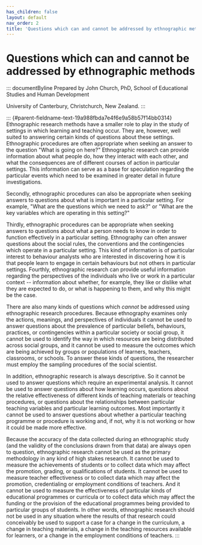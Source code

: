 ```yaml
---
has_children: false
layout: default
nav_order: 2
title: 'Questions which can and cannot be addressed by ethnographic methods '
---
```

# Questions which can and cannot be addressed by ethnographic methods 


::: documentByline
Prepared by John Church, PhD, School of Educational Studies and Human
Development

University of Canterbury, Christchurch, New Zealand.
:::

::: {#parent-fieldname-text-19a988fbda7e4f6e9a58b57f14bb0314}
Ethnographic research methods have a smaller role to play in the study
of settings in which learning and teaching occur. They are, however,
well suited to answering certain kinds of questions about these
settings. Ethnographic procedures are often appropriate when seeking an
answer to the question "What is going on here?" Ethnographic research
can provide information about what people do, how they interact with
each other, and what the consequences are of different courses of action
in particular settings. This information can serve as a base for
speculation regarding the particular events which need to be examined in
greater detail in future investigations.

Secondly, ethnographic procedures can also be appropriate when seeking
answers to questions about what is important in a particular setting.
For example, "What are the questions which we need to ask?" or "What are
the key variables which are operating in this setting?"

Thirdly, ethnographic procedures can be appropriate when seeking answers
to questions about what a person needs to know in order to function
effectively in a particular setting. Ethnography can often answer
questions about the social rules, the conventions and the contingencies
which operate in a particular setting. This kind of information is of
particular interest to behaviour analysts who are interested in
discovering how it is that people learn to engage in certain behaviours
but not others in particular settings. Fourthly, ethnographic research
can provide useful information regarding the perspectives of the
individuals who live or work in a particular context -- information
about whether, for example, they like or dislike what they are expected
to do, or what is happening to them, and why this might be the case.

There are also many kinds of questions which *cannot* be addressed using
ethnographic research procedures. Because ethnography examines only the
actions, meanings, and perspectives of individuals it cannot be used to
answer questions about the prevalence of particular beliefs, behaviours,
practices, or contingencies within a particular society or social group,
it cannot be used to identify the way in which resources are being
distributed across social groups, and it cannot be used to measure the
outcomes which are being achieved by groups or populations of learners,
teachers, classrooms, or schools. To answer these kinds of questions,
the researcher must employ the sampling procedures of the social
scientist.

In addition, ethnographic research is always descriptive. So it cannot
be used to answer questions which require an experimental analysis. It
cannot be used to answer questions about how learning occurs, questions
about the relative effectiveness of different kinds of teaching
materials or teaching procedures, or questions about the relationships
between particular teaching variables and particular learning outcomes.
Most importantly it cannot be used to answer questions about whether a
particular teaching programme or procedure is working and, if not, why
it is not working or how it could be made more effective.

Because the accuracy of the data collected during an ethnographic study
(and the validity of the conclusions drawn from that data) are always
open to question, ethnographic research cannot be used as the primary
methodology in any kind of high stakes research. It cannot be used to
measure the achievements of students or to collect data which may affect
the promotion, grading, or qualifications of students. It cannot be used
to measure teacher effectiveness or to collect data which may affect the
promotion, credentialing or employment conditions of teachers. And it
cannot be used to measure the effectiveness of particular kinds of
educational programmes or curricula or to collect data which may affect
the funding or the provision of the educational programmes being
provided to particular groups of students. In other words, ethnographic
research should not be used in any situation where the results of that
research could conceivably be used to support a case for a change in the
curriculum, a change in teaching materials, a change in the teaching
resources available for learners, or a change in the employment
conditions of teachers.
:::
